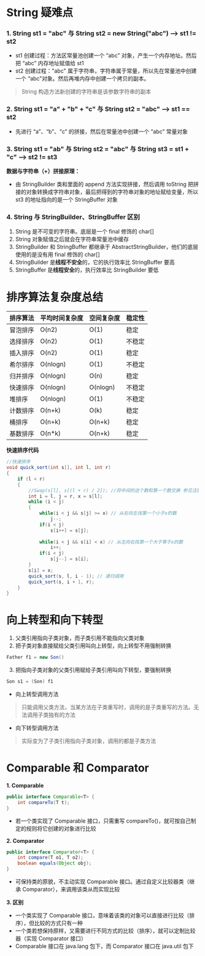# String 疑难点
### 1. String st1 = "abc" 与 String st2 = new String("abc") ——> st1 != st2
* st1 创建过程：方法区常量池创建一个 “abc” 对象，产生一个内存地址。然后把 “abc” 内存地址赋值给 st1
* st2 创建过程："abc" 属于字符串，字符串属于常量，所以先在常量池中创建一个 “abc”对象。然后再堆内存中创建一个拷贝的副本。
> String 构造方法新创建的字符串是该参数字符串的副本

### 2. String st1 = "a" + "b" + "c" 与 String st2 = "abc" ——> st1 == st2
* 先进行 “a”、“b”、“c” 的拼接，然后在常量池中创建一个 “abc” 常量对象

### 3. String st1 = "ab" 与 String st2 = "abc" 与 String st3 = st1 + "c" ——> st2 != st3
**数据与字符串（+）拼接原理：**
* 由 StringBuilder 类和里面的 append 方法实现拼接，然后调用 toString 把拼接的对象转换成字符串对象，最后把得到的字符串对象的地址赋给变量，所以 st3 的地址指向的是一个 StringBuffer 对象

### 4. String 与 StringBuilder、StringBuffer 区别
1. String 是不可变的字符串。底层是一个 final 修饰的 char[]
2. String 对象赋值之后就会在字符串常量池中缓存
3. StringBuilder 和 StringBuffer 都继承于 AbstractStringBuilder，他们的底层使用的是没有用 final 修饰的 char[]
4. StringBuilder 是**线程不安全**的，它的执行效率比 StringBuffer 要高
5. StringBuffer 是**线程安全**的，执行效率比 StringBuilder 要低



# 排序算法复杂度总结

| 排序算法 | 平均时间复杂度 | 空间复杂度 | 稳定性 |
| -------- | -------------- | ---------- | ------ |
| 冒泡排序 | O(n2)          | O(1)       | 稳定   |
| 选择排序 | O(n2)          | O(1)       | 不稳定 |
| 插入排序 | O(n2)          | O(1)       | 稳定   |
| 希尔排序 | O(nlogn)       | O(1)       | 不稳定 |
| 归并排序 | O(nlogn)       | O(n)       | 稳定   |
| 快速排序 | O(nlogn)       | O(nlogn)   | 不稳定 |
| 堆排序   | O(nlogn)       | O(1)       | 不稳定 |
| 计数排序 | O(n+k)         | O(k)       | 稳定   |
| 桶排序   | O(n+k)         | O(n+k)     | 稳定   |
| 基数排序 | O(n*k)         | O(n+k)     | 稳定   |

**快速排序代码**
```java
//快速排序
void quick_sort(int s[], int l, int r)
{
    if (l < r)
    {
        //Swap(s[l], s[(l + r) / 2]); //将中间的这个数和第一个数交换 参见注1
        int i = l, j = r, x = s[l];
        while (i < j)
        {
            while(i < j && s[j] >= x) // 从右向左找第一个小于x的数
                j--;  
            if(i < j) 
                s[i++] = s[j];
            
            while(i < j && s[i] < x) // 从左向右找第一个大于等于x的数
                i++;  
            if(i < j) 
                s[j--] = s[i];
        }
        s[i] = x;
        quick_sort(s, l, i - 1); // 递归调用 
        quick_sort(s, i + 1, r);
    }
}
```


# 向上转型和向下转型
1. 父类引用指向子类对象，而子类引用不能指向父类对象
2. 把子类对象直接赋给父类引用叫向上转型，向上转型不用强制转换
```java
Father f1 = new Son()
```
3. 把指向子类对象的父类引用赋给子类引用叫向下转型，要强制转换
```java
Son s1 = (Son) f1
```
* 向上转型调用方法
> 只能调用父类方法，当某方法在子类重写时，调用的是子类重写的方法。无法调用子类独有的方法
* 向下转型调用方法
> 实际变为了子类引用指向子类对象，调用的都是子类方法



# Comparable 和 Comparator
**1. Comparable**
```java
public interface Comparable<T> {
	int compareTo(T t);
}
```
* 若一个类实现了 Comparable 接口，只需重写 compareTo()，就可按自己制定的规则将它创建的对象进行比较

**2. Comparator**
```java
public interface Comparator<T> {
	int compare(T o1, T o2);
	boolean equals(Object obj);
}
```
* 可保持类的原貌，不主动实现 Comparable 接口。通过自定义比较器类（继承 Comparator），来调用该类从而实现比较

**3. 区别**
* 一个类实现了 Comparable 接口，意味着该类的对象可以直接进行比较（排序），但比较的方式只有一种
* 一个类若想保持原样，又需要进行不同方式的比较（排序），就可以定制比较器（实现 Comparator 接口）
* Comparable 接口在 java.lang 包下，而 Comparator 接口在 java.util 包下